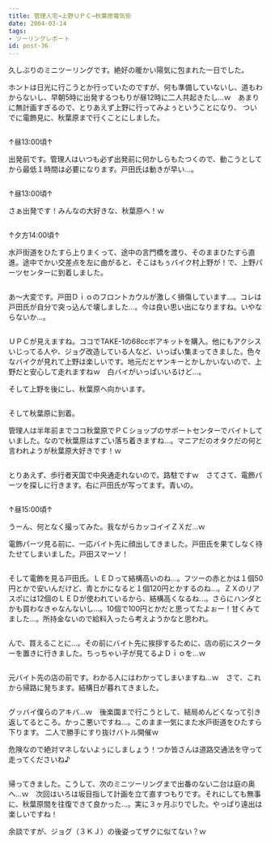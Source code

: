 ```yaml
---
title: 管理人宅→上野ＵＰＣ→秋葉原電気街
date: 2004-03-14
tags:
- ツーリングレポート
id: post-36
---
```



<p class="sentence">久しぶりのミニツーリングです。絶好の暖かい陽気に包まれた一日でした。</p>
<p class="sentence spacing10">ホントは日光に行こうとか行っていたのですが、何も準備していないし、道もわからないし、早朝5時に出発するつもりが昼12時に二人共起きたし...ｗ　あまりに無計画すぎるので、とりあえず上野に行ってみよぅということになり、 ついでに電飾見に、秋葉原まで行くことにしました。</p>
<div class="center spacing"><img class="img-fluid" src="/photo/diary/ueno-akiba1.jpg" alt=""></div>
<p class="sentence">↑昼13:00頃↑</p>
<p class="sentence spacing10">出発前です。管理人はいつも必ず出発前に何かしらもたつくので、動こうとしてから最低１時間は必要になります。戸田氏は動きが早い...。 </p>
<div class="center spacing"><img class="img-fluid" src="/photo/diary/ueno-akiba2.jpg" alt=""></div>
<p class="sentence">↑昼13:00頃↑</p>
<p class="sentence spacing10">さぁ出発です！みんなの大好きな、秋葉原へ！ｗ </p>
<div class="center spacing"><img class="img-fluid" src="/photo/diary/ueno-akiba3.jpg" alt=""></div>
<p class="sentence">↑夕方14:00頃↑</p>
<p class="sentence spacing10">水戸街道をひたすら上りまくって、途中の言門橋を渡り、そのままひたすら直進。途中でかい交差点を左に曲がると、そこはもぅバイク村上野が！で、上野パーツセンターに到着しました。 </p>
<div class="center spacing"><img class="img-fluid" src="/photo/diary/ueno-akiba4.jpg" alt=""></div>
<p class="sentence spacing10">あ～大変です。戸田Ｄｉｏのフロントカウルが激しく損傷しています...。コレは戸田氏が自分で突っ込んで壊しました...。今は良い思い出になりますね。いやならないか...。</p>
<div class="center spacing"><img class="img-fluid" src="/photo/diary/ueno-akiba5.jpg" alt=""></div>
<p class="sentence">ＵＰＣが見えますね。ココでTAKE-1の68ccボアキットを購入。他にもアクシスいじってる人や、ジョグ改造している人など、いっぱい集まってきました。色々なバイクが見れて上野は楽しいです。地元だとヤンキーとかしかいないので、上野だと安心して走れますねｗ　白バイがいっぱいいるけど...。</p>
<p class="sentence spacing10">そして上野を後にし、秋葉原へ向かいます。 </p>
<div class="center spacing"><img class="img-fluid" src="/photo/diary/ueno-akiba6.jpg" alt=""></div>
<p class="sentence">そして秋葉原に到着。</p>
<p class="sentence spacing10">管理人は半年前までココ秋葉原でＰＣショップのサポートセンターでバイトしていました。なので秋葉原はすごい落ち着きますね...。マニアだのオタクだの何と言われようが秋葉原大好きです！ｗ </p>
<div class="center spacing"><img class="img-fluid" src="/photo/diary/ueno-akiba7.jpg" alt=""></div>
<p class="sentence spacing10">とりあえず、歩行者天国で中央通走れないので。路駐ですｗ　さてさて、電飾パーツを探しに行きます。右に戸田氏が写ってます。青いの。 </p>
<div class="center spacing"><img class="img-fluid" src="/photo/diary/ueno-akiba8.jpg" alt=""></div>
<p class="sentence">↑昼15:00頃↑</p>
<p class="sentence">うーん、何となく撮ってみた。我ながらカッコイイＺＸだ...ｗ </p>
<p class="sentence spacing10">電飾パーツ見る前に、一応バイト先に顔出してきました。戸田氏を果てしなく待たせてしまいました。戸田スマーソ！</p>
<div class="center spacing"><img class="img-fluid" src="/photo/diary/ueno-akiba9.jpg" alt=""></div>
<p class="sentence spacing10">そして電飾を見る戸田氏。ＬＥＤって結構高いのね...。フツーの赤とかは１個50円とかで安いんだけど、青とかになると１個120円とかするのね...。ＺＸのリアスポには12個のＬＥＤが使われているから、結構高くなるね...。さらにハンダとかも買わなきゃなんないし...。10個で100円とかだと思ってたよぉー！甘くみてました...。所持金ないので給料入ったら考えようかなと思われ。</p>
<div class="center spacing"><img class="img-fluid" src="/photo/diary/ueno-akiba10.jpg" alt=""></div>
<p class="sentence spacing10">んで、買えることに...。その前にバイト先に挨拶するために、店の前にスクーターを置きに行きました。ちっちゃい子が見てるよＤｉｏを...ｗ </p>
<div class="center spacing"><img class="img-fluid" src="/photo/diary/ueno-akiba11.jpg" alt=""></div>
<p class="sentence spacing10">元バイト先の店の前です。わかる人にはわかってしまいますね...ｗ　さて、これから帰路に発ちます。結構日が暮れてきました。 </p>
<div class="center spacing"><img class="img-fluid" src="/photo/diary/ueno-akiba12.jpg" alt=""></div>
<p class="sentence">グッバイ僕らのアキバ...ｗ　後楽園まで行こうとして、結局めんどくなって引き返してるところ。かっこ悪いですね...。このまま一気にまた水戸街道をひたすら下ります。 二人で勝手にすり抜けバトル開催ｗ</p>
<p class="sentence spacing10">危険なので絶対マネしないよぅにしましょう！つか皆さんは道路交通法を守って走ってくださいね♪ </p>
<div class="center spacing"><img class="img-fluid" src="/photo/diary/ueno-akiba13.jpg" alt=""></div>
<p class="sentence">帰ってきました。こうして、次のミニツーリングまで出番のない二台は庭の奥へ...ｗ　次回はいろは坂目指して計画を立て直すつもりです。それにしても無事に、秋葉原間を往復できて良かった...。実に３ヶ月ぶりでした。やっぱり遠出は楽しいですね！</p>
<p class="sentence">余談ですが、ジョグ（３ＫＪ）の後姿ってザクに似てない？ｗ </p>
